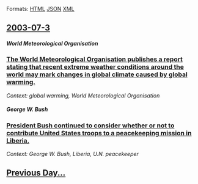 
Formats: [HTML](2003/07/3/index.html)  [JSON](2003/07/3/index.json)  [XML](2003/07/3/index.xml)  

## [2003-07-3](/news/2003/07/3/index.md)

##### World Meteorological Organisation
### [ The World Meteorological Organisation publishes a report stating that recent extreme weather conditions around the world may mark changes in global climate caused by global warming. ](/news/2003/07/3/the-world-meteorological-organisation-publishes-a-report-stating-that-recent-extreme-weather-conditions-around-the-world-may-mark-changes-i.md)
_Context: global warming, World Meteorological Organisation_

##### George W. Bush
### [ President Bush continued to consider whether or not to contribute United States troops to a peacekeeping mission in Liberia. ](/news/2003/07/3/president-bush-continued-to-consider-whether-or-not-to-contribute-united-states-troops-to-a-peacekeeping-mission-in-liberia.md)
_Context: George W. Bush, Liberia, U.N. peacekeeper_

## [Previous Day...](/news/2003/07/2/index.md)

